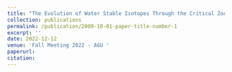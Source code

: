 ```yaml
---
title: "The Evolution of Water Stable Isotopes Through the Critical Zone: Direct Observations from a Vadose-Zone Monitoring System at the Eel River Critical Zone Observatory"
collection: publications
permalink: /publication/2009-10-01-paper-title-number-1
excerpt: ''
date: 2022-12-12
venue: 'Fall Meeting 2022 - AGU '
paperurl: 
citation: 
---
```

